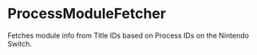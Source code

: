 # ProcessModuleFetcher
Fetches module info from Title IDs based on Process IDs on the Nintendo Switch.
